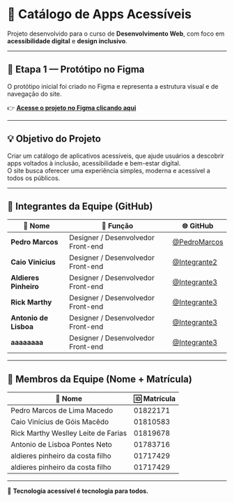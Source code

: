 # 🧠 Catálogo de Apps Acessíveis

Projeto desenvolvido para o curso de **Desenvolvimento Web**, com foco em **acessibilidade digital** e **design inclusivo**.

---

## 🎨 Etapa 1 — Protótipo no Figma

O protótipo inicial foi criado no Figma e representa a estrutura visual e de navegação do site.

👉 **[Acesse o projeto no Figma clicando aqui](https://www.figma.com/proto/KPk2DX5OW9qQp6sdJM7sxG/AcessiAp?node-id=0-1&t=MkFjGlS4EytmeM1Q-1)**

---

## 💡 Objetivo do Projeto

Criar um catálogo de aplicativos acessíveis, que ajude usuários a descobrir apps voltados à inclusão, acessibilidade e bem-estar digital.  
O site busca oferecer uma experiência simples, moderna e acessível a todos os públicos.

---

## 👥 Integrantes da Equipe (GitHub)

| 🧑 Nome | 💼 Função | 🌐 GitHub |
|----------|------------|-----------|
| **Pedro Marcos** | Designer / Desenvolvedor Front-end | [@PedroMarcos](https://github.com/SEU-USUARIO) |
| **Caio Vinicius** | Designer / Desenvolvedor Front-end | [@Integrante2](https://github.com/SEU-USUARIO2) |
| **Aldieres Pinheiro** | Designer / Desenvolvedor Front-end | [@Integrante3](https://github.com/SEU-USUARIO3) |
| **Rick Marthy** | Designer / Desenvolvedor Front-end | [@Integrante3](https://github.com/SEU-USUARIO3) |
| **Antonio de Lisboa** | Designer / Desenvolvedor Front-end | [@Integrante3](https://github.com/SEU-USUARIO3) |
| **aaaaaaaa** | Designer / Desenvolvedor Front-end | [@Integrante3](https://github.com/SEU-USUARIO3) |

---

## 📝 Membros da Equipe (Nome + Matrícula)

| 🧑 Nome | 🆔 Matrícula |
|----------|------------|
| Pedro Marcos de Lima Macedo | 01822171 |
| Caio Vinícius de Góis Macêdo | 01810583 |
| Rick Marthy Weslley Leite de Farias  | 01819678 |
| Antonio de Lisboa Pontes Neto  | 01783716 |
| aldieres pinheiro da costa filho | 01717429 |]
| aldieres pinheiro da costa filho | 01717429 |

---

💙 **Tecnologia acessível é tecnologia para todos.**
